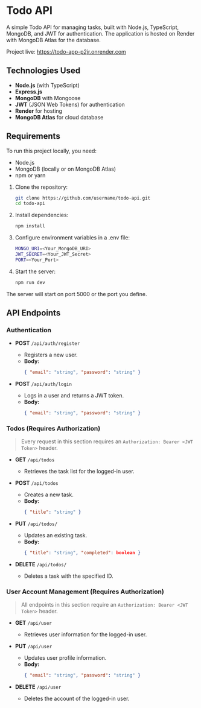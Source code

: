 # Todo API

A simple Todo API for managing tasks, built with Node.js, TypeScript, MongoDB, and JWT for authentication. The application is hosted on Render with MongoDB Atlas for the database.

Project live: https://todo-app-p2jr.onrender.com

## Technologies Used

- **Node.js** (with TypeScript)
- **Express.js**
- **MongoDB** with Mongoose
- **JWT** (JSON Web Tokens) for authentication
- **Render** for hosting
- **MongoDB Atlas** for cloud database

## Requirements

To run this project locally, you need:

- Node.js
- MongoDB (locally or on MongoDB Atlas)
- npm or yarn

1. Clone the repository:
   ```bash
   git clone https://github.com/username/todo-api.git
   cd todo-api

2. Install dependencies:
   ```bash
   npm install

3. Configure environment variables in a .env file:
   ```bash
   MONGO_URI=<Your_MongoDB_URI>
   JWT_SECRET=<Your_JWT_Secret>
   PORT=<Your_Port>

4. Start the server:
   ```bash
   npm run dev

The server will start on port 5000 or the port you define.

## API Endpoints

### Authentication

- **POST** `/api/auth/register`
  - Registers a new user.
  - **Body:**  
    ```json
    { "email": "string", "password": "string" }
    ```

- **POST** `/api/auth/login`
  - Logs in a user and returns a JWT token.
  - **Body:**  
    ```json
    { "email": "string", "password": "string" }
    ```

### Todos (Requires Authorization)
> Every request in this section requires an `Authorization: Bearer <JWT Token>` header.

- **GET** `/api/todos`
  - Retrieves the task list for the logged-in user.

- **POST** `/api/todos`
  - Creates a new task.
  - **Body:**  
    ```json
    { "title": "string" }
    ```

- **PUT** `/api/todos/`
  - Updates an existing task.
  - **Body:**  
    ```json
    { "title": "string", "completed": boolean }
    ```

- **DELETE** `/api/todos/`
  - Deletes a task with the specified ID.

### User Account Management (Requires Authorization)
> All endpoints in this section require an `Authorization: Bearer <JWT Token>` header.

- **GET** `/api/user`
  - Retrieves user information for the logged-in user.

- **PUT** `/api/user`
  - Updates user profile information.
  - **Body:**  
    ```json
    { "email": "string", "password": "string" }
    ```

- **DELETE** `/api/user`
  - Deletes the account of the logged-in user.
